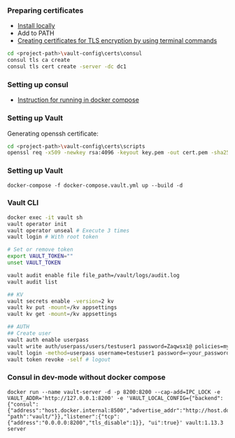 ### Preparing certificates

- [Install locally](https://developer.hashicorp.com/consul/docs/install)
- Add to PATH
- [Creating certificates for TLS encryption by using terminal commands](https://developer.hashicorp.com/consul/tutorials/security/tls-encryption-secure) 

```bash
cd <project-path>\vault-config\certs\consul
consul tls ca create
consul tls cert create -server -dc dc1
```

### Setting up consul

- [Instruction for running in docker compose](https://developer.hashicorp.com/consul/tutorials/docker/docker-compose-datacenter)

### Setting up Vault

Generating openssh certificate:
```bash
cd <project-path>\vault-config\certs\scripts
openssl req -x509 -newkey rsa:4096 -keyout key.pem -out cert.pem -sha256 -days 3650 -nodes -subj "/C=XX/ST=StateName/L=CityName/O=CompanyName/OU=CompanySectionName/CN=CommonNameOrHostname"
```

### Setting up Vault
```shell
docker-compose -f docker-compose.vault.yml up --build -d
```

### Vault CLI
```bash
docker exec -it vault sh
vault operator init
vault operator unseal # Execute 3 times
vault login # With root token

# Set or remove token
export VAULT_TOKEN=""
unset VAULT_TOKEN

vault audit enable file file_path=/vault/logs/audit.log
vault audit list

## KV
vault secrets enable -version=2 kv
vault kv put -mount=/kv appsettings
vault kv get -mount=/kv appsettings

## AUTH
## Create user
vault auth enable userpass
vault write auth/userpass/users/testuser1 password=Zaqwsx1@ policies=my-services # Create user with applied policy
vault login -method=userpass username=testuser1 password=<your_password> # login as specified user
vault token revoke -self # logout
```

### Consul in dev-mode without docker compose
```shell
docker run --name vault-server -d -p 8200:8200 --cap-add=IPC_LOCK -e VAULT_ADDR='http://127.0.0.1:8200' -e 'VAULT_LOCAL_CONFIG={"backend":{"consul":{"address":"host.docker.internal:8500","advertise_addr":"http://host.docker.internal", "path":"vault/"}},"listener":{"tcp":{"address":"0.0.0.0:8200","tls_disable":1}}, "ui":true}' vault:1.13.3 server
```
